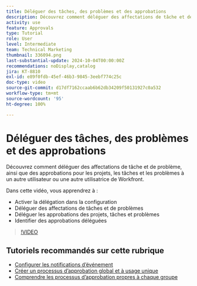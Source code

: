 ```yaml
---
title: Déléguer des tâches, des problèmes et des approbations
description: Découvrez comment déléguer des affectations de tâche et de problème, ainsi que des approbations pour les projets, les tâches et les problèmes à un autre utilisateur ou une autre utilisatrice de Workfront.
activity: use
feature: Approvals
type: Tutorial
role: User
level: Intermediate
team: Technical Marketing
thumbnail: 336094.png
last-substantial-update: 2024-10-04T00:00:00Z
recommendations: noDisplay,catalog
jira: KT-8810
exl-id: e89f0fdb-45ef-46b3-9845-3eebf774c25c
doc-type: video
source-git-commit: d17df7162ccaab6b62db34209f50131927c0a532
workflow-type: tm+mt
source-wordcount: '95'
ht-degree: 100%

---
```


# Déléguer des tâches, des problèmes et des approbations

Découvrez comment déléguer des affectations de tâche et de problème, ainsi que des approbations pour les projets, les tâches et les problèmes à un autre utilisateur ou une autre utilisatrice de Workfront.

Dans cette vidéo, vous apprendrez à :

* Activer la délégation dans la configuration
* Déléguer des affectations de tâches et de problèmes
* Déléguer les approbations des projets, tâches et problèmes
* Identifier des approbations déléguées

>[!VIDEO](https://video.tv.adobe.com/v/336094/?quality=12&learn=on&enablevpops)

## Tutoriels recommandés sur cette rubrique

* [Configurer les notifications d’événement](/help/administration-and-setup/email-and-in-app-notifications/admin-set-up-event-notifications.md)
* [Créer un processus d’approbation global et à usage unique](/help/manage-work/approval-processes-and-milestone-paths/create-a-single-use-approval-process.md)
* [Comprendre les processus d’approbation propres à chaque groupe](/help/administration-and-setup/approval-processes-and-milestone-paths/group-specific-approval-processes.md)

